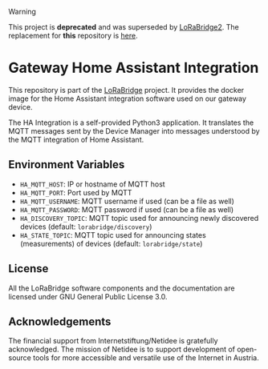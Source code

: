 > [!WARNING]
> This project is **deprecated** and was superseded by [LoRaBridge2](https://github.com/lorabridge2). The replacement for **this** repository is [here](https://github.com/lorabridge2/gateway-ha_integration).

# Gateway Home Assistant Integration

This repository is part of the [LoRaBridge](https://github.com/lorabridge/lorabridge) project.
It provides the docker image for the Home Assistant integration software used on our gateway device.

The HA Integration is a self-provided Python3 application. 
It translates the MQTT messages sent by the Device Manager into messages understood by the MQTT integration of Home Assistant.

## Environment Variables

- `HA_MQTT_HOST`: IP or hostname of MQTT host
- `HA_MQTT_PORT`: Port used by MQTT
- `HA_MQTT_USERNAME`: MQTT username if used (can be a file as well)
- `HA_MQTT_PASSWORD`: MQTT password if used (can be a file as well)
- `HA_DISCOVERY_TOPIC`: MQTT topic used for announcing newly discovered devices (default: `lorabridge/discovery`)
- `HA_STATE_TOPIC`: MQTT topic used for announcing states (measurements) of devices (default: `lorabridge/state`)

## License

All the LoRaBridge software components and the documentation are licensed under GNU General Public License 3.0.

## Acknowledgements

The financial support from Internetstiftung/Netidee is gratefully acknowledged. The mission of Netidee is to support development of open-source tools for more accessible and versatile use of the Internet in Austria.
